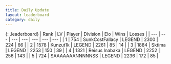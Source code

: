 ```yaml
---
title: Daily Update
layout: leaderboard
category: daily
---
```


{: .leaderboard}
| Rank | LV | Player | Division | Elo | Wins | Losses |
| --- | --- | --- | --- | --- | --- | --- |
| <span data-change="0">1</span> | 754 | <span title="ID: 402846">SunkCostFallacy</span> | LEGEND | <span data-change="0">2300</span> | <span data-change="0">224</span> | <span data-change="0">66</span> |
| <span data-change="1">2</span> | 1578 | <span title="ID: 392407">Kunzut1k</span> | LEGEND | <span data-change="16">2261</span> | <span data-change="6">85</span> | <span data-change="1">14</span> |
| <span data-change="-1">3</span> | 1884 | <span title="ID: 353063">Sktima</span> | LEGEND | <span data-change="0">2253</span> | <span data-change="0">150</span> | <span data-change="0">39</span> |
| <span data-change="0">4</span> | 1321 | <span title="ID: 451068">Reisus Inabaka</span> | LEGEND | <span data-change="21">2252</span> | <span data-change="15">256</span> | <span data-change="5">143</span> |
| <span data-change="2">5</span> | 724 | <span title="ID: 174294">SAAAAAAANNNNNSS</span> | LEGEND | <span data-change="35">2236</span> | <span data-change="7">172</span> | <span data-change="1">85</span> |